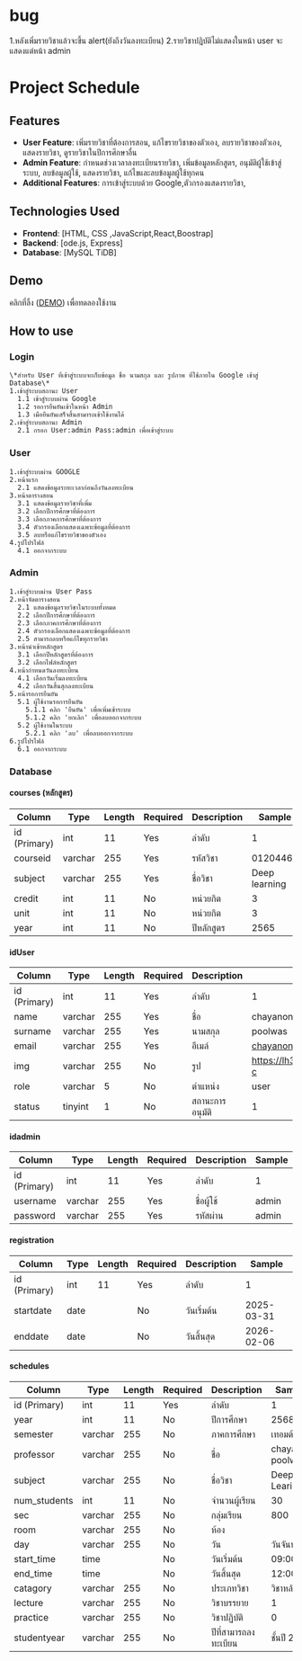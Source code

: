 # bug
1.หลังเพิ่มรายวิชาแล้วจะขึ้น alert(ยังถึงวันลงทะเบียน)
2.รายวิชาปฎิบัติไม่แสดงในหน้า user จะแสดงแต่หน้า admin

# Project Schedule
## Features
- **User Feature**: เพิ่มรายวิชาที่ต้องการสอน, แก้ไขรายวิชาของตัวเอง, ลบรายวิชาของตัวเอง, แสดงรายวิชา, ดูรายวิชาในปีการศึกษาอื่น
- **Admin Feature**: กำหนดช่วงเวลาลงทะเบียนรายวิชา, เพิ่มข้อมูลหลักสูตร, อนุมัติผู้ใช้เข้าสู่ระบบ, ลบข้อมูลผู้ใช้, แสดงรายวิชา, แก้ไขและลบข้อมูลผู้ใช้ทุกคน
- **Additional Features**: การเข้าสู่ระบบด้วย Google,ตัวกรองแสดงรายวิชา,

## Technologies Used
- **Frontend**: [HTML, CSS ,JavaScript,React,Boostrap]
- **Backend**: [ode.js, Express]
- **Database**: [MySQL TiDB]


## Demo
คลิกที่ลิ้ง ([DEMO](https://portfolio-chayanon.vercel.app/)) เพื่อทดลองใช้งาน
## How to use
  ### Login
    \*สำหรับ User ที่เข้าสู่ระบบจะเก็บข้อมูล ชื่อ นามสกุล และ รูปภาพ ที่ใช้ภายใน Google เข้าสู่ Database\*
    1.เข้าสู่ระบบสถานะ User
      1.1 เข้าสู่ระบบผ่าน Google
      1.2 รอการยืนยันเข้าในหน้า Admin
      1.3 เมือยืนยันเสร็จสิ้นสามารถเข้าใช้งานได้
    2.เข้าสู่ระบบสถานะ Admin
      2.1 กรอก User:admin Pass:admin เพื่อเข้าสู่ระบบ
  ### User
    1.เข้าสู่ระบบผ่าน GOOGLE
    2.หน้าแรก
      2.1 แสดงข้อมูลระยะเวลาก่อนถึงวันลงทะเบียน
    3.หน้าตารางสอน 
      3.1 แสดงข้อมูลรายวิชาที่เพิ่ม
      3.2 เลือกปีการศึกษาที่ต้องการ
      3.3 เลือกภาคการศึกษาที่ต้องการ
      3.4 ตัวกรองเลือกแสดงเฉพาะข้อมูลที่ต้องการ
      3.5 ลบหรือแก้ไขรายวิชาของตัวเอง
    4.รูปโปรไฟล์
      4.1 ออกจากระบบ
  ### Admin
    1.เข้าสู่ระบบผ่าน User Pass
    2.หน้าจัดตารางสอน 
      2.1 แสดงข้อมูลรายวิชาในระบบทั้งหมด
      2.2 เลือกปีการศึกษาที่ต้องการ
      2.3 เลือกภาคการศึกษาที่ต้องการ
      2.4 ตัวกรองเลือกแสดงเฉพาะข้อมูลที่ต้องการ
      2.5 สามารถลบหรือแก้ไขทุกรายวิชา
    3.หน้านำเข้าหลักสูตร
      3.1 เลือกปีหลักสูตรที่ต้องการ
      3.2 เลือกไฟล์หลักสูตร
    4.หน้ากำหนดวันลงทะเบียน
      4.1 เลือกวันเริ่มลงทะเบียน
      4.2 เลือกวันสิ้นสุกลงทะเบียน
    5.หน้ารอการยืนยัน
      5.1 ผู้ใช้งานรอการยืนยัน
        5.1.1 คลิก 'ยืนยัน' เพื่อเพิ่มเข้าระบบ
        5.1.2 คลิก 'ยกเลิก' เพื่อลบออกจากระบบ
      5.2 ผู้ใช้งานในระบบ
        5.2.1 คลิก 'ลบ' เพื่อลบออกจากระบบ
    6.รูปโปรไฟล์
      6.1 ออกจากระบบ
### Database
#### courses (หลักสูตร)

| Column       | Type |  Length | Required |  Description | Sample | 
| -------- | -------- | -------- | -------- | -------- |--------|
| id (Primary) | int | 11 | Yes | ลำดับ | 1 |
| courseid  | varchar   | 255 | Yes | รหัสวิชา | 01204466 |
| subject | varchar    | 255 | Yes | ชื่อวิชา | Deep learning |
| credit    | int    | 11 | No | หน่วยกิต | 3 |
| unit    | int    | 11 | No | หน่วยกิต | 3 |
| year    | int    | 11 | No | ปีหลักสูตร | 2565 |

#### idUser
| Column    | Type |  Length | Required |  Description | Sample | 
| -------- | -------- | -------- | -------- | -------- |--------|
| id (Primary) | int | 11 | Yes | ลำดับ | 1 |
| name  | varchar   | 255 | Yes | ชื่อ | chayanon|
| surname | varchar    | 255 | Yes | นามสกุล | poolwas |
| email    | varchar    | 255 | Yes | อีเมล์ | chayanon.poolwas@gmail.com |
| img    | varchar    | 255 | No | รูป | https://lh3.googleusercontent.com/a/jo0FeiAlYi5qzkTKw=s96-c |
| role    | varchar    | 5 | No | ตำแหน่ง | user |
| status    | tinyint    | 1 | No | สถานะการอนุมัติ | 1 |

#### idadmin
| Column    | Type |  Length | Required |  Description | Sample | 
| -------- | -------- | -------- | -------- | -------- |--------|
| id (Primary) | int | 11 | Yes | ลำดับ | 1 |
| username  | varchar   | 255 | Yes | ชื่อผู้ใช้ | admin |
| password | varchar    | 255 | Yes | รหัสผ่าน | admin |
#### registration
| Column    | Type |  Length | Required |  Description | Sample | 
| -------- | -------- | -------- | -------- | -------- |--------|
| id (Primary) | int | 11 | Yes | ลำดับ | 1 |
| startdate  | date |  | No | วันเริ่มต้น | 2025-03-31|
| enddate | date    |  | No | วันสิ้นสุด | 2026-02-06 |
#### schedules
| Column    | Type |  Length | Required |  Description | Sample | 
| -------- | -------- | -------- | -------- | -------- |--------|
| id (Primary) | int | 11 | Yes | ลำดับ | 1 |
| year  | int   | 11 | No | ปีการศึกษา | 2568 |
| semester | varchar    | 255 | No | ภาคการศึกษา | เทอมต้น |
| professor    | varchar    | 255 | No | ชื่อ | chayanon poolwas |
| subject    | varchar    | 255 | No | ชื่อวิชา | Deep Learing |
| num_students    | int    | 11 | No | จำนวนผู้เรียน | 30 |
| sec    | varchar    | 255 | No | กลุ่มเรียน | 800 |
| room  | varchar   | 255 | No | ห้อง |  |
| day | varchar    | 255 | No | วัน | วันจันทร์ |
| start_time    | time    |  | No | วันเริ่มต้น | 09:00:00 |
| end_time    | time    |  | No | วันสิ้นสุด |12:00:00 |
| catagory    | varchar    | 255 | No | ประเภทวิชา | วิชาหลัก |
| lecture    | varchar    | 255 | No | วิชาบรรยาย | 1 |
| practice    | varchar    | 255 | No | วิชาปฏิบัติ | 0 |
| studentyear    | varchar    | 255 | No | ปีที่สามารถลงทะเบียน | ชั้นปี 2 |
